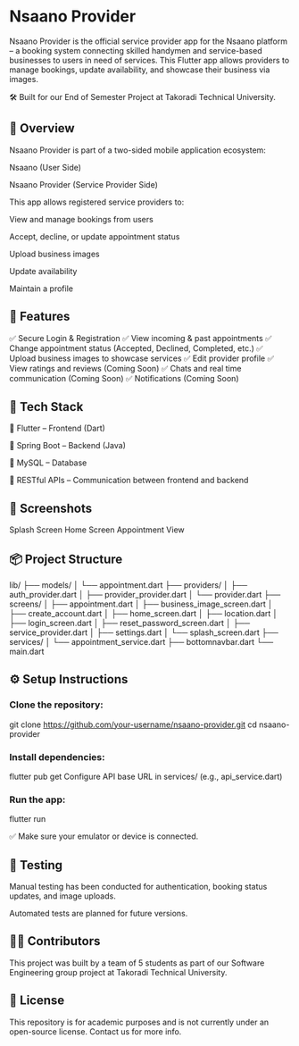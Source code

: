 # Nsaano Provider

Nsaano Provider is the official service provider app for the Nsaano platform – a booking system connecting skilled handymen and service-based businesses to users in need of services. This Flutter app allows providers to manage bookings, update availability, and showcase their business via images.

🛠 Built for our End of Semester Project at Takoradi Technical University.

## 📲 Overview
Nsaano Provider is part of a two-sided mobile application ecosystem:

Nsaano (User Side)

Nsaano Provider (Service Provider Side)

This app allows registered service providers to:

View and manage bookings from users

Accept, decline, or update appointment status

Upload business images

Update availability

Maintain a profile

## 🚀 Features
✅ Secure Login & Registration
✅ View incoming & past appointments
✅ Change appointment status (Accepted, Declined, Completed, etc.)
✅ Upload business images to showcase services
✅ Edit provider profile
✅ View ratings and reviews (Coming Soon)
✅ Chats and real time communication (Coming Soon)
✅ Notifications (Coming Soon)

## 🧱 Tech Stack
💙 Flutter – Frontend (Dart)

🌱 Spring Boot – Backend (Java)

🐬 MySQL – Database

🧾 RESTful APIs – Communication between frontend and backend

## 📸 Screenshots


Splash Screen	Home Screen	Appointment View

## 📦 Project Structure
lib/
├── models/
│   └── appointment.dart
├── providers/
│   ├── auth_provider.dart
│   ├── provider_provider.dart
│   └── provider.dart
├── screens/
│   ├── appointment.dart
│   ├── business_image_screen.dart
│   ├── create_account.dart
│   ├── home_screen.dart
│   ├── location.dart
│   ├── login_screen.dart
│   ├── reset_password_screen.dart
│   ├── service_provider.dart
│   ├── settings.dart
│   └── splash_screen.dart
├── services/
│   └── appointment_service.dart
├── bottomnavbar.dart
└── main.dart

## ⚙️ Setup Instructions

### Clone the repository:

git clone https://github.com/your-username/nsaano-provider.git
cd nsaano-provider

### Install dependencies:

flutter pub get
Configure API base URL in services/ (e.g., api_service.dart)

### Run the app:

flutter run

✅ Make sure your emulator or device is connected.

## 🧪 Testing
Manual testing has been conducted for authentication, booking status updates, and image uploads.

Automated tests are planned for future versions.

## 🧑‍💻 Contributors
This project was built by a team of 5 students as part of our Software Engineering group project at Takoradi Technical University.

## 📄 License
This repository is for academic purposes and is not currently under an open-source license. Contact us for more info.

